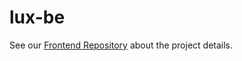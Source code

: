 # lux-be

See our [Frontend Repository]([url](https://github.com/jinyoungbang/lux-fe)https://github.com/jinyoungbang/lux-fe) about the project details.
